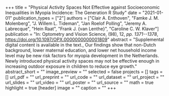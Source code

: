 +++
title = "Physical Activity Spaces Not Effective against Socioeconomic Inequalities in Myopia Incidence: The Generation R Study"
date = "2021-01-01"
publication_types = ["2"]
authors = ["Clair A. Enthoven", "Famke J. M. Molenberg", "J. Willem L. Tideman", "Jan Roelof Polling", "Jeremy A. Labrecque", "Hein Raat", "Frank J. {van Lenthe}", "Caroline C. W. Klaver"]
publication = "In: Optometry and Vision Science, (98), 12, _pp. 1371--1378_, https://doi.org/10.1097/OPX.0000000000001809"
abstract = "Supplemental digital content is available in the text., Our findings show that non-Dutch background, lower maternal education, and lower net household income level may be new risk factors for myopia development in the Netherlands. Newly introduced physical activity spaces may not be effective enough in increasing outdoor exposure in children to reduce eye growth."
abstract_short = ""
image_preview = ""
selected = false
projects = []
tags = []
url_pdf = ""
url_preprint = ""
url_code = ""
url_dataset = ""
url_project = ""
url_slides = ""
url_video = ""
url_poster = ""
url_source = ""
math = true
highlight = true
[header]
image = ""
caption = ""
+++
